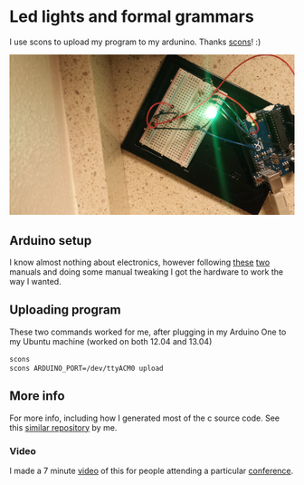 # Led lights and formal grammars

I use scons to upload my program to my ardunino. Thanks [scons]! :)

![Photo](https://github.com/Tarrasch/mg-lights/raw/master/photo.png
"Plugged up Arduino One")

## Arduino setup

I know almost nothing about electronics, however following
[these](http://wiring.org.co/learning/basics/rgbled.html)
[two](http://arduino.cc/en/tutorial/button) manuals and doing some manual
tweaking I got the hardware to work the way I wanted.

## Uploading program

These two commands worked for me, after plugging in my Arduino One to my Ubuntu
machine (worked on both 12.04 and 13.04)

    scons
    scons ARDUINO_PORT=/dev/ttyACM0 upload

## More info

For more info, including how I generated most of the c source code. See this
[similar repository](https://github.com/Tarrasch/motion-serving) by me.

### Video

I made a 7 minute [video] of this for people attending a particular [conference]. 

[scons]: https://github.com/suapapa/arscons/
[video]: https://vimeo.com/68833696
[conference]: http://verifiablerobotics.com/RSS13/index.html
